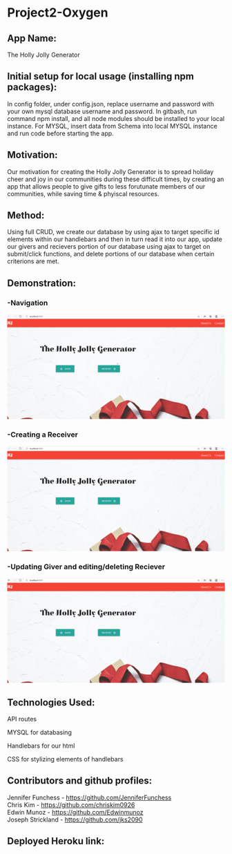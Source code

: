 # Project2-Oxygen

## App Name: 

The Holly Jolly Generator

## Initial setup for local usage (installing npm packages):

In config folder, under config.json, replace username and password with your own mysql database username and password. In gitbash, run command npm install, and all node modules should be installed to your local instance. For MYSQL, insert data from Schema into local MYSQL instance and run code before starting the app.

## Motivation:

Our motivation for creating the Holly Jolly Generator is to spread holiday cheer and joy in our communities during these difficult times, by creating an app that allows people to give gifts to less forutunate members of our communities, while saving time & phyiscal resources. 

## Method:

Using full CRUD, we create our database by using ajax to target specific id elements within our handlebars and then in turn read it into our app, update our givers and recievers portion of our database using ajax to target on submit/click functions, and delete portions of our database when certain criterions are met. 

## Demonstration:

### -Navigation

![Navigation Demonstration](public\assets\js\images\navigating.gif)

### -Creating a Receiver

![Creating Reciever Demonstration](public\assets\js\images\receiver.gif)

### -Updating Giver and editing/deleting Reciever

![Giver/editing/deleting Demonstration](public\assets\js\images\giver.gif)

## Technologies Used:

API routes

MYSQL for databasing

Handlebars for our html

CSS for stylizing elements of handlebars

## Contributors and github profiles:

Jennifer Funchess - https://github.com/JenniferFunchess
<br>
Chris Kim - https://github.com/chriskim0926
<br>
Edwin Munoz - https://github.com/Edwinmunoz
<br>
Joseph Strickland - https://github.com/jks2090

## Deployed Heroku link:

